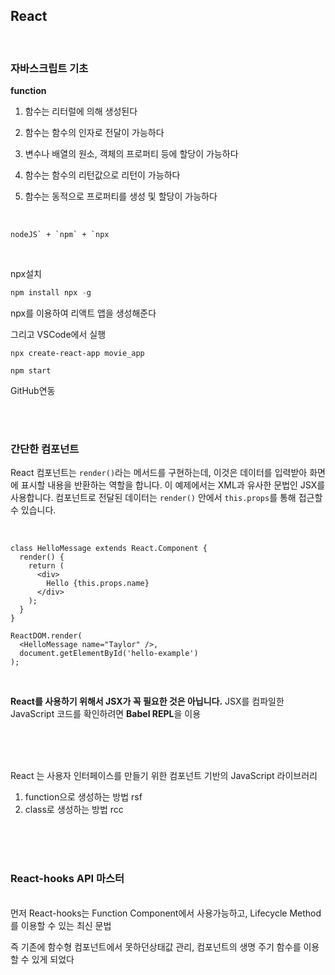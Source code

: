 ## React

<br/>

### 자바스크립트 기초

**function**

1. 함수는 리터럴에 의해 생성된다

2. 함수는 함수의 인자로 전달이 가능하다

3. 변수나 배열의 원소, 객체의 프로퍼티 등에 할당이 가능하다

4. 함수는 함수의 리턴값으로 리턴이 가능하다

5. 함수는 동적으로 프로퍼티를 생성 및 할당이 가능하다

<br/>

```
nodeJS` + `npm` + `npx
```

<br/>

npx설치

```jsx
npm install npx -g
```

npx를 이용하여 리액트 앱을 생성해준다

그리고 VSCode에서 실행

```
npx create-react-app movie_app
```

```
npm start
```

GitHub연동

<br/><br/>

### 간단한 컴포넌트

React 컴포넌트는 `render()`라는 메서드를 구현하는데, 이것은 데이터를 입력받아 화면에 표시할 내용을 반환하는 역할을 합니다. 이 예제에서는 XML과 유사한 문법인 JSX를 사용합니다. 컴포넌트로 전달된 데이터는 `render()` 안에서 `this.props`를 통해 접근할 수 있습니다.

<br/>

```react
class HelloMessage extends React.Component {
  render() {
    return (
      <div>
        Hello {this.props.name}
      </div>
    );
  }
}

ReactDOM.render(
  <HelloMessage name="Taylor" />,
  document.getElementById('hello-example')
);
```

<br/>

**React를 사용하기 위해서 JSX가 꼭 필요한 것은 아닙니다.** JSX를 컴파일한 JavaScript 코드를 확인하려면 **Babel REPL**을 이용

<br/><br/><br/>

React 는 사용자 인터페이스를 만들기 위한 컴포넌트 기반의 JavaScript 라이브러리

1. function으로 생성하는 방법 rsf
2. class로 생성하는 방법 rcc

<br/><br/><br/>

### React-hooks API 마스터

<br/>
먼저 React-hooks는 Function Component에서 사용가능하고, Lifecycle Method를 이용할 수 있는 최신 문법

즉 기존에 함수형 컴포넌트에서 못하던상태값 관리, 컴포넌트의 생명 주기 함수를 이용할 수 있게 되었다

<br/>

